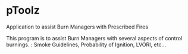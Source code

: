 # pToolz
Application to assist Burn Managers with Prescribed Fires

This program is to assist Burn Managers with several aspects of control burnings.  :  Smoke Guidelines, Probability of Ignition, LVORI, etc...

